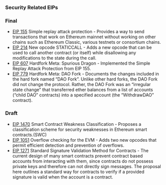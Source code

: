 ### Security Related EIPs

### Final

- [EIP 155](https://eips.ethereum.org/EIPS/eip-155) Simple replay attack protection - Provides a way to send transactions that work on Ethereum mainnet without working on other chains such as Ethereum Classic, various testnets or consortium chains.
- [EIP 214](https://eips.ethereum.org/EIPS/eip-214) New opcode STATICCALL - Adds a new opcode that can be used to call another contract (or itself) while disallowing any modifications to the state during the call.
- [EIP 607](https://eips.ethereum.org/EIPS/eip-607) Hardfork Meta: Spurious Dragon - Implemented the Simple Replay Attack Protection from EIP 155.
- [EIP 779](https://eips.ethereum.org/EIPS/eip-779) Hardfork Meta: DAO Fork - Documents the changes included in the hard fork named “DAO Fork”. Unlike other hard forks, the DAO Fork did not change the protocol. Rather, the DAO Fork was an “irregular state change” that transferred ether balances from a list of accounts (“child DAO” contracts) into a specified account (the “WithdrawDAO” contract).

### Draft

- [EIP 1470](https://eips.ethereum.org/EIPS/eip-1470) Smart Contract Weakness Classification - Proposes a classification scheme for security weaknesses in Ethereum smart contracts.(SWC)
- [EIP 1051](https://eips.ethereum.org/EIPS/eip-1051) Overflow checking for the EVM - Adds two new opcodes that permit efficient detection and prevention of overflows.
- [EIP 1271](https://eips.ethereum.org/EIPS/eip-1271) Standard Signature Validation Method for Contracts - The current design of many smart contracts prevent contract based accounts from interacting with them, since contracts do not possess private keys and therefore can not directly sign messages. The proposal here outlines a standard way for contracts to verify if a provided signature is valid when the account is a contract.
